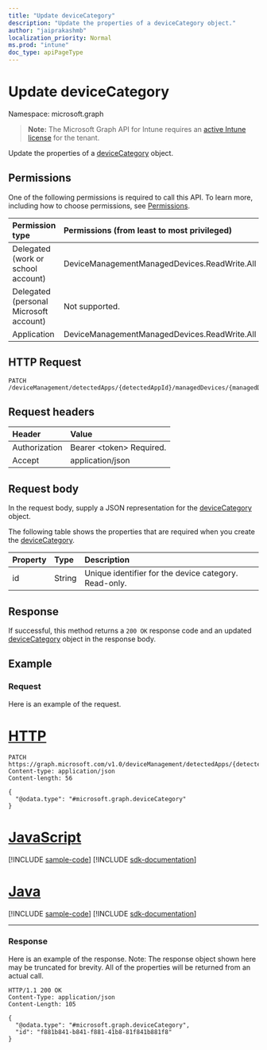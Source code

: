 ```yaml
---
title: "Update deviceCategory"
description: "Update the properties of a deviceCategory object."
author: "jaiprakashmb"
localization_priority: Normal
ms.prod: "intune"
doc_type: apiPageType
---
```


# Update deviceCategory

Namespace: microsoft.graph

> **Note:** The Microsoft Graph API for Intune requires an [active Intune license](https://go.microsoft.com/fwlink/?linkid=839381) for the tenant.

Update the properties of a [deviceCategory](../resources/intune-devices-devicecategory.md) object.

## Permissions
One of the following permissions is required to call this API. To learn more, including how to choose permissions, see [Permissions](/graph/permissions-reference).

|Permission type|Permissions (from least to most privileged)|
|:---|:---|
|Delegated (work or school account)|DeviceManagementManagedDevices.ReadWrite.All|
|Delegated (personal Microsoft account)|Not supported.|
|Application|DeviceManagementManagedDevices.ReadWrite.All|

## HTTP Request
<!-- {
  "blockType": "ignored"
}
-->
``` http
PATCH /deviceManagement/detectedApps/{detectedAppId}/managedDevices/{managedDeviceId}/deviceCategory
```

## Request headers
|Header|Value|
|:---|:---|
|Authorization|Bearer &lt;token&gt; Required.|
|Accept|application/json|

## Request body
In the request body, supply a JSON representation for the [deviceCategory](../resources/intune-devices-devicecategory.md) object.

The following table shows the properties that are required when you create the [deviceCategory](../resources/intune-devices-devicecategory.md).

|Property|Type|Description|
|:---|:---|:---|
|id|String|Unique identifier for the device category. Read-only.|



## Response
If successful, this method returns a `200 OK` response code and an updated [deviceCategory](../resources/intune-devices-devicecategory.md) object in the response body.

## Example

### Request
Here is an example of the request.

# [HTTP](#tab/http)
<!-- { "blockType": "request" , "name" : "intune_devices_devicecategory_update_update_devicecategory" }-->
``` http
PATCH https://graph.microsoft.com/v1.0/deviceManagement/detectedApps/{detectedAppId}/managedDevices/{managedDeviceId}/deviceCategory
Content-type: application/json
Content-length: 56

{
  "@odata.type": "#microsoft.graph.deviceCategory"
}
```

# [JavaScript](#tab/javascript)
[!INCLUDE [sample-code](../includes/snippets/javascript/intune-devices-devicecategory-update-update-devicecategory-javascript-snippets.md)]
[!INCLUDE [sdk-documentation](../includes/snippets/snippets-sdk-documentation-link.md)]

# [Java](#tab/java)
[!INCLUDE [sample-code](../includes/snippets/java/intune-devices-devicecategory-update-update-devicecategory-java-snippets.md)]
[!INCLUDE [sdk-documentation](../includes/snippets/snippets-sdk-documentation-link.md)]

---

### Response
Here is an example of the response. Note: The response object shown here may be truncated for brevity. All of the properties will be returned from an actual call.

<!-- { "blockType": "response" , "@odata.type" : "microsoft.graph.deviceCategory" }-->
``` http
HTTP/1.1 200 OK
Content-Type: application/json
Content-Length: 105

{
  "@odata.type": "#microsoft.graph.deviceCategory",
  "id": "f881b841-b841-f881-41b8-81f841b881f8"
}
```
